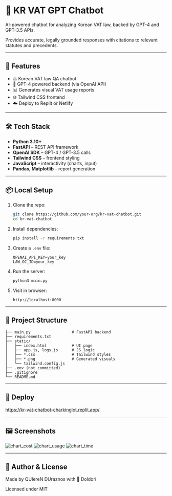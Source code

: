 # 💼 KR VAT GPT Chatbot

AI-powered chatbot for analyzing Korean VAT law, backed by GPT-4 and GPT-3.5 APIs.

Provides accurate, legally grounded responses with citations to relevant statutes and precedents.

---

## 🚀 Features

- ⚖️ Korean VAT law QA chatbot
- 🧠 GPT-4 powered backend (via OpenAI API)
- 📊 Generates visual VAT usage reports
- 🌐 Tailwind CSS frontend
- ☁️ Deploy to Replit or Netlify

---

## 🛠️ Tech Stack

- **Python 3.10+**
- **FastAPI** – REST API framework
- **OpenAI SDK** – GPT-4 / GPT-3.5 calls
- **Tailwind CSS** – frontend styling
- **JavaScript** – interactivity (charts, input)
- **Pandas, Matplotlib** – report generation

---

## 📦 Local Setup

1. Clone the repo:
   ```bash
   git clone https://github.com/your-org/kr-vat-chatbot.git
   cd kr-vat-chatbot
   ```

2. Install dependencies:
   ```bash
   pip install -r requirements.txt
   ```

3. Create a `.env` file:
   ```env
   OPENAI_API_KEY=your_key
   LAW_OC_ID=your_key
   ```

4. Run the server:
   ```bash
   python3 main.py
   ```

5. Visit in browser:
   ```
   http://localhost:8000
   ```

---

## 📁 Project Structure

```
├── main.py                  # FastAPI backend
├── requirements.txt
├── static/
│   ├── index.html           # UI page
│   ├── app.js, logs.js      # JS logic
│   ├── *.css                # Tailwind styles
│   ├── *.png                # Generated visuals
│   └── tailwind.config.js
├── .env (not committed)
├── .gitignore
└── README.md
```

---

## 🚀 Deploy

https://kr-vat-chatbot-charkinglot.replit.app/

---

## 🖼️ Screenshots

![chart_cost](static/chart_cost.png)
![chart_usage](static/chart_usage.png)
![chart_time](static/chart_time.png)

---

## 👤 Author & License

Made by QUIereN DUraznos with 🍑 Doldori

Licensed under MIT

